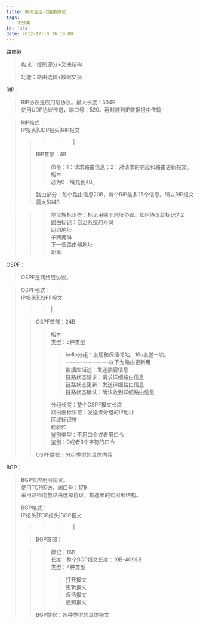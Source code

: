 ```yaml
---
title: 网络互连-2路由协议
tags:
  - 未分类
id: '258'
date: 2012-12-10 16:10:00
---
```


路由器  

> 构成：控制部分+交换结构  

> 功能：路由选择+数据交换  
>   
>   

RIP：  

> RIP协议是应用层协议。最大长度：504B  
> 使用UDP协议传送，端口号：520。再封装到IP数据报中传输  

>   
> RIP格式：  
> IP报头|UDP报头|RIP报文  
> 
> > > >      |  
> > 
> > RIP首部：4B  
> > 
> > > 命令：1：请求路由信息；2：对请求的响应和路由更新报文。  
> > > 版本  
> > > 必为0：填充到4B。  
> > 
> > 路由部分：每个路由信息20B，每个RIP最多25个信息。所以RIP报文最大504B  

> > > 地址族标识符：标记用哪个地址协议。如IP协议就标记为2  
> > > 路由标记：自治系统的号码  
> > > 网络地址  
> > > 子网掩码  
> > > 下一条路由器地址  
> > > 距离  
> > >   

  
OSPF：  

> OSPF是网络层协议。  

>   
> OSPF格式：  
> IP报头|OSPF报文  
> 
> > > |  
> 
> > OSPF首部：24B  
> > 
> > > 版本  
> > > 类型：5种类型  
> > > 
> > > > hello分组：发现和保活邻站，10s发送一次。  
> > > > \------------------以下为路由更新用  
> > > > 数据库描述：发送摘要信息  
> > > > 链路状态请求：请求详细路由信息  
> > > > 链路状态更新：发送详细路由信息  
> > > > 链路状态确认：确认收到详细路由信息  
> > > 
> > > 分组长度：整个OSPF报文长度  
> > > 路由器标识符：发送该分组的IP地址  
> > > 区域标识符  
> > > 检验和  
> > > 鉴别类型：不用口令或者用口令  
> > > 鉴别：0或者8个字符的口令  
> > 
> > OSPF数据：分组类型的具体内容  

  
  
BGP：  

> BGP式应用层协议。  
> 使用TCP传送，端口号：179  
> 采用路径向量路由选择协议，构造出的式树形结构。  
>   
> BGP格式：  
> IP报头|TCP报头|BGP报文  
> 
> > > >      |  
> 
> > BGP首部：  
> 
> > > 标记：16B  
> > > 长度：整个BGP报文长度：19B-4096B  
> > > 类型：4种类型  
> > > 
> > > > 打开报文  
> > > > 更新报文  
> > > > 保活报文  
> > > > 通知报文  
> > 
> > BGP数据：各种类型的具体报文